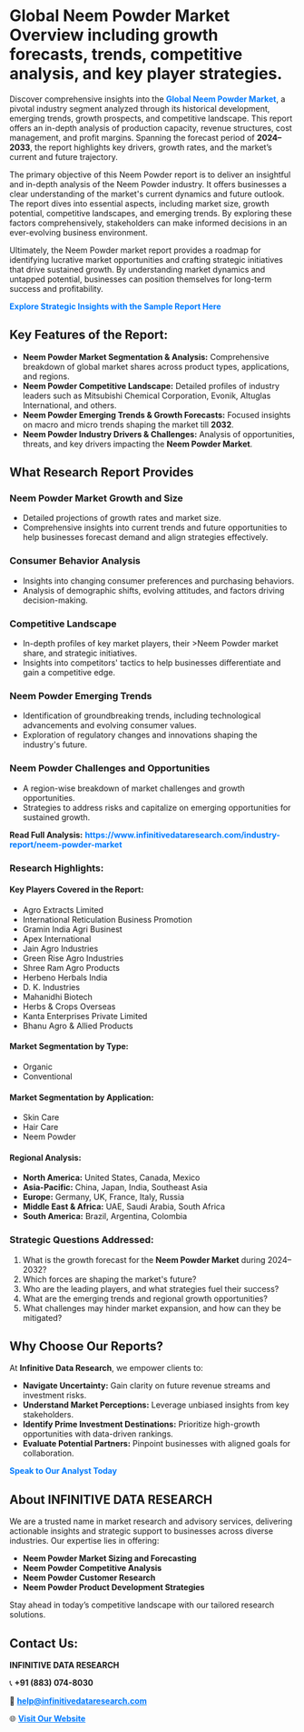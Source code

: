 <h1>Global Neem Powder Market Overview including growth forecasts, trends, competitive analysis, and key player strategies.</h1>
<p>
Discover comprehensive insights into the 
<a href="https://www.infinitivedataresearch.com/industry-report/neem-powder-market" rel="dofollow" style="color: #007BFF; text-decoration: none;"><strong>Global Neem Powder Market</strong></a>, a pivotal industry segment analyzed through its historical development, emerging trends, growth prospects, and competitive landscape. This report offers an in-depth analysis of production capacity, revenue structures, cost management, and profit margins. Spanning the forecast period of <strong>2024–2033</strong>, the report highlights key drivers, growth rates, and the market’s current and future trajectory.
</p>
<p>
The primary objective of this Neem Powder report is to deliver an insightful and in-depth analysis of the Neem Powder industry. It offers businesses a clear understanding of the market's current dynamics and future outlook. The report dives into essential aspects, including market size, growth potential, competitive landscapes, and emerging trends. By exploring these factors comprehensively, stakeholders can make informed decisions in an ever-evolving business environment.
</p>
<p>
Ultimately, the Neem Powder market report provides a roadmap for identifying lucrative market opportunities and crafting strategic initiatives that drive sustained growth. By understanding market dynamics and untapped potential, businesses can position themselves for long-term success and profitability.
</p>
<p>
<a href="https://www.infinitivedataresearch.com/request-sample/reportId=107774" style="color: #007BFF; text-decoration: none;"><strong>Explore Strategic Insights with the Sample Report Here</strong></a>
</p>

<h2>Key Features of the Report:</h2>
<ul>
<li><strong>Neem Powder Market Segmentation & Analysis:</strong> Comprehensive breakdown of global market shares across product types, applications, and regions.</li>
<li><strong>Neem Powder Competitive Landscape:</strong> Detailed profiles of industry leaders such as Mitsubishi Chemical Corporation, Evonik, Altuglas International, and others.</li>
<li><strong>Neem Powder Emerging Trends & Growth Forecasts:</strong> Focused insights on macro and micro trends shaping the market till <strong>2032</strong>.</li>
<li><strong>Neem Powder Industry Drivers & Challenges:</strong> Analysis of opportunities, threats, and key drivers impacting the <strong>Neem Powder Market</strong>.</li>
</ul>

<h2>What Research Report Provides</h2>
<h3>Neem Powder Market Growth and Size</h3>
<ul>
<li>Detailed projections of growth rates and market size.</li>
<li>Comprehensive insights into current trends and future opportunities to help businesses forecast demand and align strategies effectively.</li>
</ul>

<h3>Consumer Behavior Analysis</h3>
<ul>
<li>Insights into changing consumer preferences and purchasing behaviors.</li>
<li>Analysis of demographic shifts, evolving attitudes, and factors driving decision-making.</li>
</ul>

<h3>Competitive Landscape</h3>
<ul>
<li>In-depth profiles of key market players, their >Neem Powder market share, and strategic initiatives.</li>
<li>Insights into competitors' tactics to help businesses differentiate and gain a competitive edge.</li>
</ul>

<h3>Neem Powder Emerging Trends</h3>
<ul>
<li>Identification of groundbreaking trends, including technological advancements and evolving consumer values.</li>
<li>Exploration of regulatory changes and innovations shaping the industry's future.</li>
</ul>

<h3>Neem Powder Challenges and Opportunities</h3>
<ul>
<li>A region-wise breakdown of market challenges and growth opportunities.</li>
<li>Strategies to address risks and capitalize on emerging opportunities for sustained growth.</li>
</ul>
<p><strong>Read Full Analysis:</strong> <a href="https://www.infinitivedataresearch.com/industry-report/neem-powder-market" rel="dofollow" style="color: #007BFF; text-decoration: none;"><strong>https://www.infinitivedataresearch.com/industry-report/neem-powder-market</strong></a></p>
<h3>Research Highlights:</h3>
<h4>Key Players Covered in the Report:</h4>
<ul><li>Agro Extracts Limited</li><li>International Reticulation Business Promotion</li><li>Gramin India Agri Businest</li><li>Apex International</li><li>Jain Agro Industries</li><li>Green Rise Agro Industries</li><li>Shree Ram Agro Products</li><li>Herbeno Herbals India</li><li>D. K. Industries</li><li>Mahanidhi Biotech</li><li>Herbs &amp; Crops Overseas</li><li>Kanta Enterprises Private Limited</li><li>Bhanu Agro &amp; Allied Products</li></ul>
<h4>Market Segmentation by Type:</h4>
<ul><li>Organic</li><li>Conventional</li></ul>
<h4>Market Segmentation by Application:</h4>
<ul><li>Skin Care</li><li>Hair Care</li><li>Neem Powder</li></ul>

<h4>Regional Analysis:</h4>
<ul>
<li><strong>North America:</strong> United States, Canada, Mexico</li>
<li><strong>Asia-Pacific:</strong> China, Japan, India, Southeast Asia</li>
<li><strong>Europe:</strong> Germany, UK, France, Italy, Russia</li>
<li><strong>Middle East & Africa:</strong> UAE, Saudi Arabia, South Africa</li>
<li><strong>South America:</strong> Brazil, Argentina, Colombia</li>
</ul>

<h3>Strategic Questions Addressed:</h3>
<ol>
<li>What is the growth forecast for the <strong>Neem Powder Market</strong> during 2024–2032?</li>
<li>Which forces are shaping the market's future?</li>
<li>Who are the leading players, and what strategies fuel their success?</li>
<li>What are the emerging trends and regional growth opportunities?</li>
<li>What challenges may hinder market expansion, and how can they be mitigated?</li>
</ol>

<h2>Why Choose Our Reports?</h2>
<p>At <strong>Infinitive Data Research</strong>, we empower clients to:</p>
<ul>
<li><strong>Navigate Uncertainty:</strong> Gain clarity on future revenue streams and investment risks.</li>
<li><strong>Understand Market Perceptions:</strong> Leverage unbiased insights from key stakeholders.</li>
<li><strong>Identify Prime Investment Destinations:</strong> Prioritize high-growth opportunities with data-driven rankings.</li>
<li><strong>Evaluate Potential Partners:</strong> Pinpoint businesses with aligned goals for collaboration.</li>
</ul>
<p><a href="https://www.infinitivedataresearch.com/industry-report/neem-powder-market" rel="dofollow" style="color: #007BFF; text-decoration: none;"><strong>Speak to Our Analyst Today</strong></a></p>

<h2>About INFINITIVE DATA RESEARCH</h2>
<p>We are a trusted name in market research and advisory services, delivering actionable insights and strategic support to businesses across diverse industries. Our expertise lies in offering:</p>
<ul>
<li><strong>Neem Powder Market Sizing and Forecasting</strong></li>
<li><strong>Neem Powder Competitive Analysis</strong></li>
<li><strong>Neem Powder Customer Research</strong></li>
<li><strong>Neem Powder Product Development Strategies</strong></li>
</ul>
<p>Stay ahead in today’s competitive landscape with our tailored research solutions.</p>

<h2>Contact Us:</h2>
<p><strong>INFINITIVE DATA RESEARCH</strong></p>
<p>📞 <strong>+91 (883) 074-8030</strong></p>
<p>📧 <strong><a href="mailto:help@infinitivedataresearch.com" style="color: #007BFF;">help@infinitivedataresearch.com</a></strong></p>
<p>🌐 <strong><a href="https://www.infinitivedataresearch.com" rel="dofollow" style="color: #007BFF;">Visit Our Website</a></strong></p>